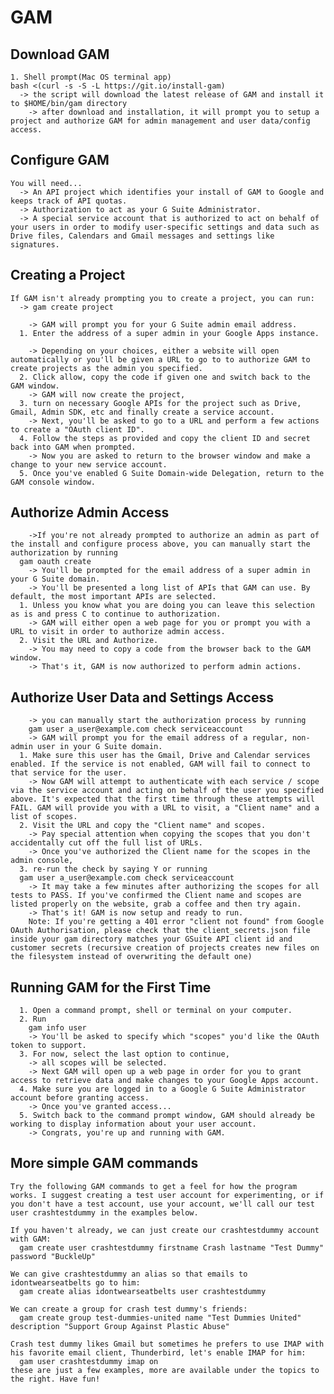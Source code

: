 # GAM 

  ## Download GAM
    1. Shell prompt(Mac OS terminal app)
    bash <(curl -s -S -L https://git.io/install-gam)
      -> the script will download the latest release of GAM and install it to $HOME/bin/gam directory
        -> after download and installation, it will prompt you to setup a project and authorize GAM for admin management and user data/config access.

  ## Configure GAM
    You will need...
      -> An API project which identifies your install of GAM to Google and keeps track of API quotas.
      -> Authorization to act as your G Suite Administrator.
      -> A special service account that is authorized to act on behalf of your users in order to modify user-specific settings and data such as Drive files, Calendars and Gmail messages and settings like signatures.
  
  ## Creating a Project
    If GAM isn't already prompting you to create a project, you can run:
      -> gam create project
      
        -> GAM will prompt you for your G Suite admin email address. 
      1. Enter the address of a super admin in your Google Apps instance.
      
        -> Depending on your choices, either a website will open automatically or you'll be given a URL to go to to authorize GAM to create projects as the admin you specified. 
      2. Click allow, copy the code if given one and switch back to the GAM window.
        -> GAM will now create the project, 
      3. turn on necessary Google APIs for the project such as Drive, Gmail, Admin SDK, etc and finally create a service account.
        -> Next, you'll be asked to go to a URL and perform a few actions to create a "OAuth client ID". 
      4. Follow the steps as provided and copy the client ID and secret back into GAM when prompted.
        -> Now you are asked to return to the browser window and make a change to your new service account. 
      5. Once you've enabled G Suite Domain-wide Delegation, return to the GAM console window.

  ## Authorize Admin Access
        ->If you're not already prompted to authorize an admin as part of the install and configure process above, you can manually start the authorization by running 
      gam oauth create 
        -> You'll be prompted for the email address of a super admin in your G Suite domain.
        -> You'll be presented a long list of APIs that GAM can use. By default, the most important APIs are selected. 
      1. Unless you know what you are doing you can leave this selection as is and press C to continue to authorization.
        -> GAM will either open a web page for you or prompt you with a URL to visit in order to authorize admin access. 
      2. Visit the URL and Authorize. 
        -> You may need to copy a code from the browser back to the GAM window.
        -> That's it, GAM is now authorized to perform admin actions.
  ## Authorize User Data and Settings Access
        -> you can manually start the authorization process by running 
        gam user a_user@example.com check serviceaccount
        -> GAM will prompt you for the email address of a regular, non-admin user in your G Suite domain. 
      1. Make sure this user has the Gmail, Drive and Calendar services enabled. If the service is not enabled, GAM will fail to connect to that service for the user.
        -> Now GAM will attempt to authenticate with each service / scope via the service account and acting on behalf of the user you specified above. It's expected that the first time through these attempts will FAIL. GAM will provide you with a URL to visit, a "Client name" and a list of scopes. 
      2. Visit the URL and copy the "Client name" and scopes. 
        -> Pay special attention when copying the scopes that you don't accidentally cut off the full list of URLs.
        -> Once you've authorized the Client name for the scopes in the admin console, 
      3. re-run the check by saying Y or running 
      gam user a_user@example.com check serviceaccount  
        -> It may take a few minutes after authorizing the scopes for all tests to PASS. If you've confirmed the Client name and scopes are listed properly on the website, grab a coffee and then try again.
        -> That's it! GAM is now setup and ready to run.
        Note: If you're getting a 401 error "client not found" from Google OAuth Authorisation, please check that the client_secrets.json file inside your gam directory matches your GSuite API client id and customer secrets (recursive creation of projects creates new files on the filesystem instead of overwriting the default one)

  ## Running GAM for the First Time

      1. Open a command prompt, shell or terminal on your computer. 
      2. Run 
        gam info user
        -> You'll be asked to specify which "scopes" you'd like the OAuth token to support. 
      3. For now, select the last option to continue, 
        -> all scopes will be selected. 
        -> Next GAM will open up a web page in order for you to grant access to retrieve data and make changes to your Google Apps account. 
      4. Make sure you are logged in to a Google G Suite Administrator account before granting access. 
        -> Once you've granted access...
      5. Switch back to the command prompt window, GAM should already be working to display information about your user account.
        -> Congrats, you're up and running with GAM.

## More simple GAM commands
    Try the following GAM commands to get a feel for how the program works. I suggest creating a test user account for experimenting, or if you don't have a test account, use your account, we'll call our test user crashtestdummy in the examples below.

    If you haven't already, we can just create our crashtestdummy account with GAM:
      gam create user crashtestdummy firstname Crash lastname "Test Dummy" password "BuckleUp"
   
    We can give crashtestdummy an alias so that emails to idontwearseatbelts go to him:
      gam create alias idontwearseatbelts user crashtestdummy

    We can create a group for crash test dummy's friends:
      gam create group test-dummies-united name "Test Dummies United" description "Support Group Against Plastic Abuse"

    Crash test dummy likes Gmail but sometimes he prefers to use IMAP with his favorite email client, Thunderbird, let's enable IMAP for him:
      gam user crashtestdummy imap on
    these are just a few examples, more are available under the topics to the right. Have fun!


